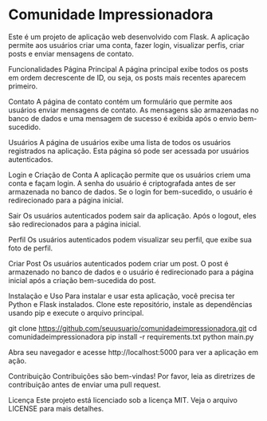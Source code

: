 # Comunidade Impressionadora
Este é um projeto de aplicação web desenvolvido com Flask. A aplicação permite aos usuários criar uma conta, fazer login, visualizar perfis, criar posts e enviar mensagens de contato.

Funcionalidades
Página Principal
A página principal exibe todos os posts em ordem decrescente de ID, ou seja, os posts mais recentes aparecem primeiro.

Contato
A página de contato contém um formulário que permite aos usuários enviar mensagens de contato. As mensagens são armazenadas no banco de dados e uma mensagem de sucesso é exibida após o envio bem-sucedido.

Usuários
A página de usuários exibe uma lista de todos os usuários registrados na aplicação. Esta página só pode ser acessada por usuários autenticados.

Login e Criação de Conta
A aplicação permite que os usuários criem uma conta e façam login. A senha do usuário é criptografada antes de ser armazenada no banco de dados. Se o login for bem-sucedido, o usuário é redirecionado para a página inicial.

Sair
Os usuários autenticados podem sair da aplicação. Após o logout, eles são redirecionados para a página inicial.

Perfil
Os usuários autenticados podem visualizar seu perfil, que exibe sua foto de perfil.

Criar Post
Os usuários autenticados podem criar um post. O post é armazenado no banco de dados e o usuário é redirecionado para a página inicial após a criação bem-sucedida do post.

Instalação e Uso
Para instalar e usar esta aplicação, você precisa ter Python e Flask instalados. Clone este repositório, instale as dependências usando pip e execute o arquivo principal.

git clone https://github.com/seuusuario/comunidadeimpressionadora.git
cd comunidadeimpressionadora
pip install -r requirements.txt
python main.py

Abra seu navegador e acesse http://localhost:5000 para ver a aplicação em ação.

Contribuição
Contribuições são bem-vindas! Por favor, leia as diretrizes de contribuição antes de enviar uma pull request.

Licença
Este projeto está licenciado sob a licença MIT. Veja o arquivo LICENSE para mais detalhes.
